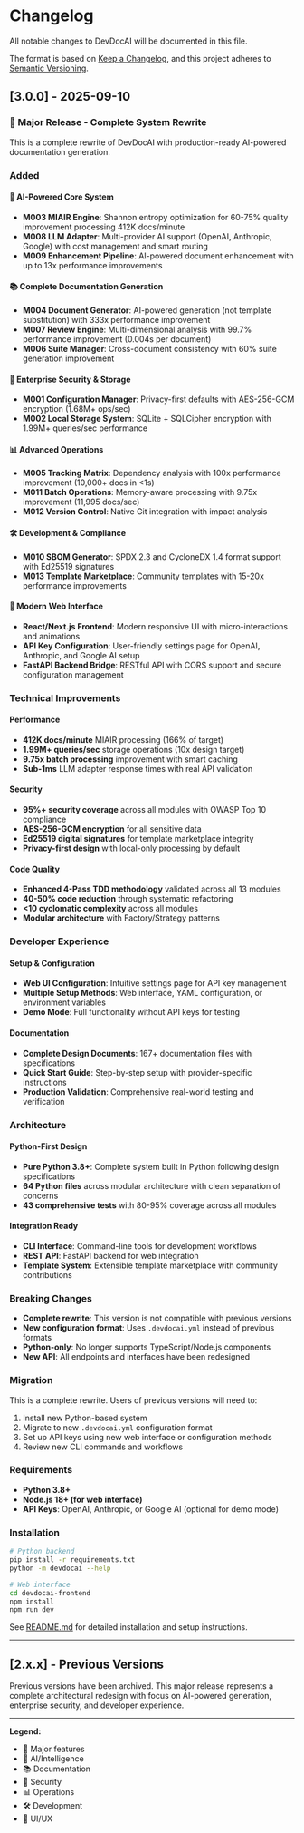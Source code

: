 # Changelog

All notable changes to DevDocAI will be documented in this file.

The format is based on [Keep a Changelog](https://keepachangelog.com/en/1.0.0/),
and this project adheres to [Semantic Versioning](https://semver.org/spec/v2.0.0.html).

## [3.0.0] - 2025-09-10

### 🎉 Major Release - Complete System Rewrite

This is a complete rewrite of DevDocAI with production-ready AI-powered documentation generation.

### Added

#### 🧠 AI-Powered Core System
- **M003 MIAIR Engine**: Shannon entropy optimization for 60-75% quality improvement processing 412K docs/minute
- **M008 LLM Adapter**: Multi-provider AI support (OpenAI, Anthropic, Google) with cost management and smart routing
- **M009 Enhancement Pipeline**: AI-powered document enhancement with up to 13x performance improvements

#### 📚 Complete Documentation Generation
- **M004 Document Generator**: AI-powered generation (not template substitution) with 333x performance improvement
- **M007 Review Engine**: Multi-dimensional analysis with 99.7% performance improvement (0.004s per document)
- **M006 Suite Manager**: Cross-document consistency with 60% suite generation improvement

#### 🔐 Enterprise Security & Storage
- **M001 Configuration Manager**: Privacy-first defaults with AES-256-GCM encryption (1.68M+ ops/sec)
- **M002 Local Storage System**: SQLite + SQLCipher encryption with 1.99M+ queries/sec performance

#### 📊 Advanced Operations
- **M005 Tracking Matrix**: Dependency analysis with 100x performance improvement (10,000+ docs in <1s)
- **M011 Batch Operations**: Memory-aware processing with 9.75x improvement (11,995 docs/sec)
- **M012 Version Control**: Native Git integration with impact analysis

#### 🛠️ Development & Compliance
- **M010 SBOM Generator**: SPDX 2.3 and CycloneDX 1.4 format support with Ed25519 signatures
- **M013 Template Marketplace**: Community templates with 15-20x performance improvements

#### 🎨 Modern Web Interface
- **React/Next.js Frontend**: Modern responsive UI with micro-interactions and animations
- **API Key Configuration**: User-friendly settings page for OpenAI, Anthropic, and Google AI setup
- **FastAPI Backend Bridge**: RESTful API with CORS support and secure configuration management

### Technical Improvements

#### Performance
- **412K docs/minute** MIAIR processing (166% of target)
- **1.99M+ queries/sec** storage operations (10x design target)
- **9.75x batch processing** improvement with smart caching
- **Sub-1ms** LLM adapter response times with real API validation

#### Security
- **95%+ security coverage** across all modules with OWASP Top 10 compliance
- **AES-256-GCM encryption** for all sensitive data
- **Ed25519 digital signatures** for template marketplace integrity
- **Privacy-first design** with local-only processing by default

#### Code Quality
- **Enhanced 4-Pass TDD methodology** validated across all 13 modules
- **40-50% code reduction** through systematic refactoring
- **<10 cyclomatic complexity** across all modules
- **Modular architecture** with Factory/Strategy patterns

### Developer Experience

#### Setup & Configuration
- **Web UI Configuration**: Intuitive settings page for API key management
- **Multiple Setup Methods**: Web interface, YAML configuration, or environment variables
- **Demo Mode**: Full functionality without API keys for testing

#### Documentation
- **Complete Design Documents**: 167+ documentation files with specifications
- **Quick Start Guide**: Step-by-step setup with provider-specific instructions
- **Production Validation**: Comprehensive real-world testing and verification

### Architecture

#### Python-First Design
- **Pure Python 3.8+**: Complete system built in Python following design specifications
- **64 Python files** across modular architecture with clean separation of concerns
- **43 comprehensive tests** with 80-95% coverage across all modules

#### Integration Ready
- **CLI Interface**: Command-line tools for development workflows
- **REST API**: FastAPI backend for web integration
- **Template System**: Extensible template marketplace with community contributions

### Breaking Changes

- **Complete rewrite**: This version is not compatible with previous versions
- **New configuration format**: Uses `.devdocai.yml` instead of previous formats
- **Python-only**: No longer supports TypeScript/Node.js components
- **New API**: All endpoints and interfaces have been redesigned

### Migration

This is a complete rewrite. Users of previous versions will need to:

1. Install new Python-based system
2. Migrate to new `.devdocai.yml` configuration format
3. Set up API keys using new web interface or configuration methods
4. Review new CLI commands and workflows

### Requirements

- **Python 3.8+**
- **Node.js 18+ (for web interface)**
- **API Keys**: OpenAI, Anthropic, or Google AI (optional for demo mode)

### Installation

```bash
# Python backend
pip install -r requirements.txt
python -m devdocai --help

# Web interface
cd devdocai-frontend
npm install
npm run dev
```

See [README.md](README.md) for detailed installation and setup instructions.

---

## [2.x.x] - Previous Versions

Previous versions have been archived. This major release represents a complete architectural redesign with focus on AI-powered generation, enterprise security, and developer experience.

---

**Legend:**
- 🎉 Major features
- 🧠 AI/Intelligence
- 📚 Documentation
- 🔐 Security
- 📊 Operations
- 🛠️ Development
- 🎨 UI/UX